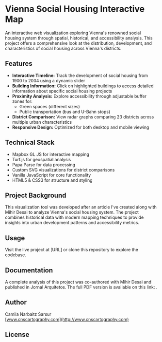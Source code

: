 # Vienna Social Housing Interactive Map

An interactive web visualization exploring Vienna's renowned social housing system through spatial, historical, and accessibility analysis. This project offers a comprehensive look at the distribution, development, and characteristics of social housing across Vienna's districts.

## Features

- **Interactive Timeline:** Track the development of social housing from 1900 to 2004 using a dynamic slider
- **Building Information:** Click on highlighted buildings to access detailed information about specific social housing projects
- **Proximity Analysis:** Explore accessibility through adjustable buffer zones for:
  - Green spaces (different sizes)
  - Public transportation (bus and U-Bahn stops)
- **District Comparison:** View radar graphs comparing 23 districts across multiple urban characteristics
- **Responsive Design:** Optimized for both desktop and mobile viewing

## Technical Stack

- Mapbox GL JS for interactive mapping
- Turf.js for geospatial analysis
- Papa Parse for data processing
- Custom SVG visualizations for district comparisons
- Vanilla JavaScript for core functionality
- HTML5 & CSS3 for structure and styling

## Project Background

This visualization tool was developed after an article I've created along with Mihir Desai to analyze Vienna's social housing system. 
The project combines historical data with modern mapping techniques to provide insights into urban development patterns and accessibility metrics.

## Usage

Visit the live project at [URL] or clone this repository to explore the codebase.

## Documentation

A complete analysis of this project was co-authored with Mihir Desai and published in Jornal Arquitetos. The full PDF version is available on this link: .

## Author

Camila Narbaitz Sarsur  
[www.cnscartography.com](http://www.cnscartography.com)

## License

